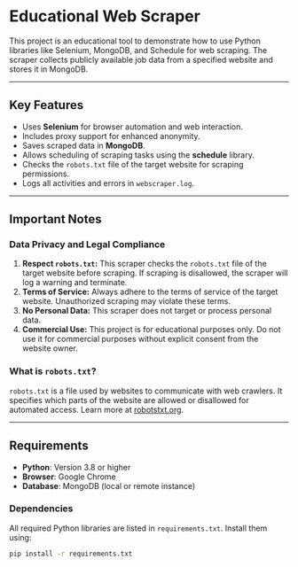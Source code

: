 # Educational Web Scraper

This project is an educational tool to demonstrate how to use Python libraries like Selenium, MongoDB, and Schedule for web scraping. The scraper collects publicly available job data from a specified website and stores it in MongoDB.

---

## **Key Features**

- Uses **Selenium** for browser automation and web interaction.
- Includes proxy support for enhanced anonymity.
- Saves scraped data in **MongoDB**.
- Allows scheduling of scraping tasks using the **schedule** library.
- Checks the `robots.txt` file of the target website for scraping permissions.
- Logs all activities and errors in `webscraper.log`.

---

## **Important Notes**

### **Data Privacy and Legal Compliance**
1. **Respect `robots.txt`:** This scraper checks the `robots.txt` file of the target website before scraping. If scraping is disallowed, the scraper will log a warning and terminate.
2. **Terms of Service:** Always adhere to the terms of service of the target website. Unauthorized scraping may violate these terms.
3. **No Personal Data:** This scraper does not target or process personal data.
4. **Commercial Use:** This project is for educational purposes only. Do not use it for commercial purposes without explicit consent from the website owner.

### **What is `robots.txt`?**
`robots.txt` is a file used by websites to communicate with web crawlers. It specifies which parts of the website are allowed or disallowed for automated access. Learn more at [robotstxt.org](https://www.robotstxt.org/).

---

## **Requirements**

- **Python**: Version 3.8 or higher
- **Browser**: Google Chrome
- **Database**: MongoDB (local or remote instance)

### **Dependencies**
All required Python libraries are listed in `requirements.txt`. Install them using:
```bash
pip install -r requirements.txt
